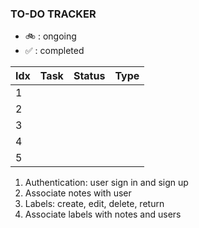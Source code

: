 ### TO-DO TRACKER

- 🚲 : ongoing
- ✅ : completed

| Idx | Task | Status | Type |
| --- | ---- | ------ | ---- |
| 1   |      |        |      |
| 2   |      |        |      |
| 3   |      |        |      |
| 4   |      |        |      |
| 5   |      |        |      |

1.  Authentication: user sign in and sign up
2.  Associate notes with user
3.  Labels: create, edit, delete, return
4.  Associate labels with notes and users
